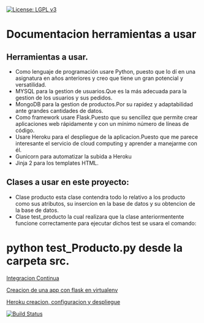 
[![License: LGPL v3](https://img.shields.io/badge/License-LGPL%20v3-blue.svg)](https://www.gnu.org/licenses/lgpl-3.0)

# Documentacion herramientas a usar
## Herramientas a usar.

 - Como lenguaje de programación usare Python, puesto que lo dí en una asignatura en años anteriores y creo que tiene un gran potencial y versatilidad.
 - MYSQL para la gestion de usuarios.Que es la más adecuada para la gestion de los usuarios y sus pedidos.
 - MongoDB para la gestion de productos.Por su rapidez y adaptabilidad ante grandes cantidades de datos.
 - Como framework usare Flask.Puesto que su sencillez que permite crear aplicaciones web rápidamente y con un mínimo número de líneas de código.
 - Usare Heroku para el despliegue de la aplicacion.Puesto que me parece interesante el servicio de cloud computing y aprender a manejarme con él.
 - Gunicorn para automatizar la subida a Heroku
 - Jinja 2 para los templates HTML.

## Clases a usar en este proyecto:

- Clase producto esta clase contendra todo lo relativo a los producto como sus atributos, su insercion en la base de datos y su obtencion de la base de datos.
- Clase test_producto la cual realizara que la clase anteriormentente funcione correctamente para ejecutar dichos test se usara el comando: 

# python test_Producto.py desde la carpeta src.

[Integracion Continua](https://github.com/kaizensamuel/proyecto-IV-18-19/blob/master/documentacion/IntegracionContinua.md)

[Creacion de una app con flask en virtualenv](https://github.com/kaizensamuel/proyecto-IV-18-19/blob/master/documentacion/Project.md)

[Heroku creacion, configuracion y despliegue](https://github.com/kaizensamuel/proyecto-IV-18-19/blob/master/documentacion/Heroku.md)


[![Build Status](https://travis-ci.org/kaizensamuel/proyecto-IV-18-19.svg?branch=master)](https://travis-ci.org/kaizensamuel/proyecto-IV-18-19)
